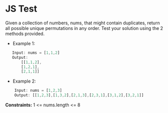 # JS Test

Given a collection of numbers, nums, that might contain duplicates,
return all possible unique permutations in any order. Test your solution using the 2 methods provided.

* Example 1:
  
 ```javascript
    Input: nums = [1,1,2]
    Output:
        [[1,1,2],
        [1,2,1],
        [2,1,1]]
```

* Example 2:
  
```javascript
    Input: nums = [1,2,3]
    Output: [[1,2,3],[1,3,2],[2,1,3],[2,3,1],[3,1,2],[3,2,1]]
```

**Constraints:**
    1 <= nums.length <= 8
